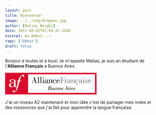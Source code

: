 ```yaml
---
layout: post
title: Bienvenue!
image: ../../img/drapeau.jpg
author: [Matias Borghi]
date: 2017-08-01T07:03:47.149Z
excerpt: Au début...!.
tags: ['Début']
draft: false
---
```


Bonjour à toutes et à tous! Je m'appelle Matias, je suis an étudiant de l'**Alliance Français** a Buenos Aires.

![First](./af-logo.png)

J'ai un niveau A2 maintenant et mon idée c'est de partager mes notes et des ressources que j'ai fait pour apprendre la langue française.